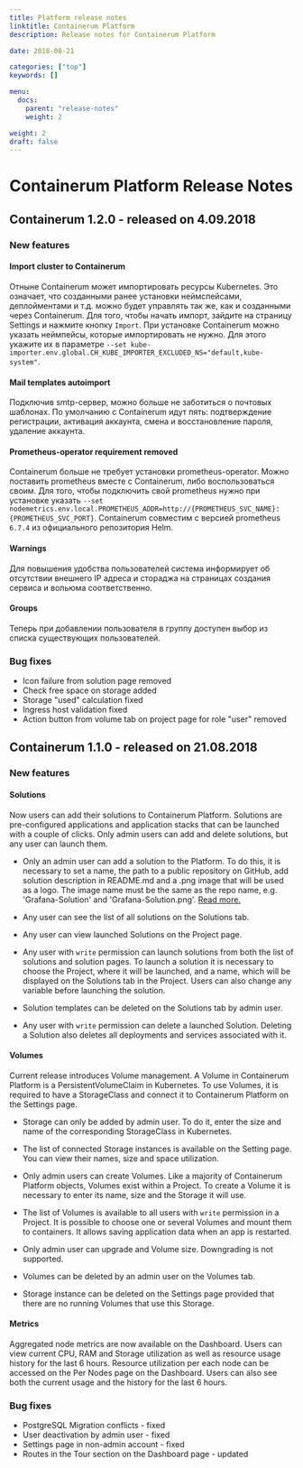 ```yaml
---
title: Platform release notes
linktitle: Containerum Platform
description: Release notes for Containerum Platform

date: 2018-08-21

categories: ["top"]
keywords: []

menu:
  docs:
    parent: "release-notes"
    weight: 2

weight: 2
draft: false
---
```



# Containerum Platform Release Notes  

## Containerum 1.2.0 - released on 4.09.2018  

### New features

#### Import cluster to Containerum

Отныне Containerum может импортировать ресурсы Kubernetes. Это означает, что созданными ранее установки неймспейсами, деплойментами и т.д. можно будет управлять так же, как и созданными через Containerum. Для того, чтобы начать импорт, зайдите на страницу Settings и нажмите кнопку `Import`. При установке Containerum можно указать неймпейсы, которые импортировать не нужно. Для этого укажите их в параметре `--set kube-importer.env.global.CH_KUBE_IMPORTER_EXCLUDED_NS="default,kube-system"`.

#### Mail templates autoimport

Подключив smtp-сервер, можно больше не заботиться о почтовых шаблонах. По умолчанию с Containerum идут пять: подтверждение регистрации, активация аккаунта, смена и восстановление пароля, удаление аккаунта.

#### Prometheus-operator requirement removed

Containerum больше не требует установки prometheus-operator. Можно поставить prometheus вместе с Containerum, либо воспользоваться своим. Для того, чтобы подключить свой prometheus нужно при установке указать `--set nodemetrics.env.local.PROMETHEUS_ADDR=http://{PROMETHEUS_SVC_NAME}:{PROMETHEUS_SVC_PORT}`. Containerum совместим с версией prometheus `6.7.4` из официального репозитория Helm.

#### Warnings

Для повышения удобства пользователей система информирует об отсутствии внешнего IP адреса и стораджа на страницах создания сервиса и вольюма соответственно.

#### Groups

Теперь при добавлении пользователя в группу доступен выбор из списка существующих пользователей.

### Bug fixes

- Icon failure from solution page removed
- Check free space on storage added
- Storage "used" calculation fixed
- Ingress host validation fixed
- Action button from volume tab on project page for role "user" removed

## Containerum 1.1.0 - released on 21.08.2018  

### New features

#### Solutions

Now users can add their solutions to Containerum Platform. Solutions are pre-configured applications and application stacks that can be launched with a couple of clicks. Only admin users can add and delete solutions, but any user can launch them.

- Only an admin user can add a solution to the Platform. To do this, it is necessary to set a name, the path to a public repository on GitHub, add solution description in README.md and a .png image that will be used as a logo. The image name must be the same as the repo name, e.g. 'Grafana-Solution' and 'Grafana-Solution.png'. [Read more.](/manuals/solution)  

- Any user can see the list of all solutions on the Solutions tab.   

- Any user can view launched Solutions on the Project page.  

- Any user with `write` permission can launch solutions from both the list of solutions and solution pages. To launch a solution it is necessary to choose the Project, where it will be launched, and a name, which will be displayed on the Solutions tab in the Project. Users can also change any variable before launching the solution.  

- Solution templates can be deleted on the Solutions tab by admin user.  

- Any user with `write` permission can delete a launched Solution. Deleting a Solution also deletes all deployments and services associated with it.

#### Volumes

Current release introduces Volume management. A Volume in Containerum Platform is a PersistentVolumeClaim in Kubernetes. To use Volumes, it is required to have a StorageClass and connect it to Containerum Platform on the Settings page.  

- Storage can only be added by admin user. To do it, enter the size and name of the corresponding StorageClass in Kubernetes.  

- The list of connected Storage instances is available on the Setting page. You can view their names, size and space utilization.  


- Only admin users can create Volumes. Like a majority of Containerum Platform objects, Volumes exist within a Project. To create a Volume it is necessary to enter its name, size and the Storage it will use.  

- The list of Volumes is available to all users with `write` permission in a Project. It is possible to choose one or several Volumes and mount them to containers. It allows saving application data when an app is restarted.  

- Only admin user can upgrade and Volume size. Downgrading is not supported.  

- Volumes can be deleted by an admin user on the Volumes tab.  

- Storage instance can be deleted on the Settings page provided that there are no running Volumes that use this Storage.

#### Metrics

Aggregated node metrics are now available on the Dashboard. Users can view current CPU, RAM and Storage utilization as well as resource usage history for the last 6 hours. Resource utilization per each node can be accessed on the Per Nodes page on the Dashboard. Users can also see both the current usage and the history for the last 6 hours.

### Bug fixes

- PostgreSQL Migration conflicts - fixed
- User deactivation by admin user - fixed
- Settings page in non-admin account - fixed
- Routes in the Tour section on the Dashboard page - updated

